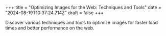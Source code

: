 +++
title = "Optimizing Images for the Web: Techniques and Tools"
date = "2024-08-19T10:37:24.714Z"
draft = false
+++

  Discover various techniques and tools to optimize images for faster load times and better performance on the web.
        